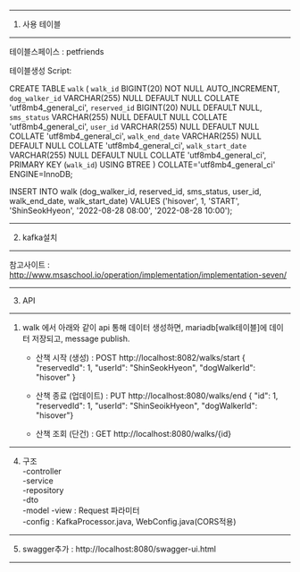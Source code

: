 ---------------------------------------------------
1. 사용 테이블
---------------------------------------------------
테이블스페이스 : petfriends

테이블생성 Script: 

CREATE TABLE `walk` (
	`walk_id` BIGINT(20) NOT NULL AUTO_INCREMENT,
	`dog_walker_id` VARCHAR(255) NULL DEFAULT NULL COLLATE 'utf8mb4_general_ci',
	`reserved_id` BIGINT(20) NULL DEFAULT NULL,
	`sms_status` VARCHAR(255) NULL DEFAULT NULL COLLATE 'utf8mb4_general_ci',
	`user_id` VARCHAR(255) NULL DEFAULT NULL COLLATE 'utf8mb4_general_ci',
	`walk_end_date` VARCHAR(255) NULL DEFAULT NULL COLLATE 'utf8mb4_general_ci',
	`walk_start_date` VARCHAR(255) NULL DEFAULT NULL COLLATE 'utf8mb4_general_ci',
	PRIMARY KEY (`walk_id`) USING BTREE
)
COLLATE='utf8mb4_general_ci'
ENGINE=InnoDB;

INSERT INTO walk (dog_walker_id, reserved_id, sms_status, user_id, walk_end_date, walk_start_date) 
VALUES ('hisover', 1, 'START', 'ShinSeokHyeon', '2022-08-28 08:00', '2022-08-28 10:00');

---------------------------------------------------  
2. kafka설치  
---------------------------------------------------  
참고사이트 : http://www.msaschool.io/operation/implementation/implementation-seven/  

--------------------------------------------------  
3. API
--------------------------------------------------  
1) walk 에서 아래와 같이 api 통해 데이터 생성하면, mariadb[walk테이블]에 데이터 저장되고, message publish.
    - 산책 시작 (생성) : POST http://localhost:8082/walks/start 
                    { "reservedId": 1, 
                      "userId": "ShinSeokHyeon", 
                      "dogWalkerId": "hisover" }  

    - 산책 종료 (업데이트) : PUT http://localhost:8080/walks/end
    						  { "id": 1,
  								"reservedId": 1, 
  								"userId": "ShinSeoikHyeon", 
  								"dogWalkerId": "hisover"}
  	- 산책 조회 (단건) : GET http://localhost:8080/walks/{id}

--------------------------------------------------  
4. 구조   
   -controller  
   -service  
   -repository  
   -dto  
   -model
   -view : Request 파라미터  
   -config : KafkaProcessor.java, WebConfig.java(CORS적용)  
--------------------------------------------------  
5. swagger추가 : http://localhost:8080/swagger-ui.html  
--------------------------------------------------  
